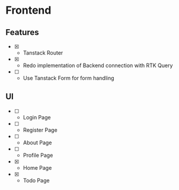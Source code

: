 # Frontend

## Features

- [x] - Tanstack Router
- [x] - Redo implementation of Backend connection with RTK Query
- [ ] - Use Tanstack Form for form handling

## UI

- [ ] - Login Page
- [ ] - Register Page
- [ ] - About Page
- [ ] - Profile Page
- [x] - Home Page
- [x] - Todo Page
